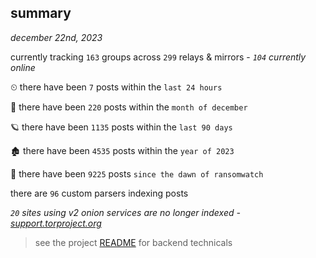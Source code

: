 
## summary
_december 22nd, 2023_

currently tracking `163` groups across `299` relays & mirrors - _`104` currently online_

⏲ there have been `7` posts within the `last 24 hours`

🦈 there have been `220` posts within the `month of december`

🪐 there have been `1135` posts within the `last 90 days`

🏚 there have been `4535` posts within the `year of 2023`

🦕 there have been `9225` posts `since the dawn of ransomwatch`

there are `96` custom parsers indexing posts

_`20` sites using v2 onion services are no longer indexed - [support.torproject.org](https://support.torproject.org/onionservices/v2-deprecation/)_

> see the project [README](https://github.com/joshhighet/ransomwatch#ransomwatch--) for backend technicals
